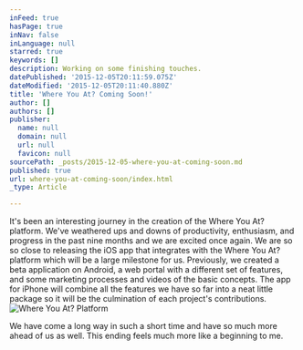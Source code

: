 ```yaml
---
inFeed: true
hasPage: true
inNav: false
inLanguage: null
starred: true
keywords: []
description: Working on some finishing touches.
datePublished: '2015-12-05T20:11:59.075Z'
dateModified: '2015-12-05T20:11:40.880Z'
title: 'Where You At? Coming Soon!'
author: []
authors: []
publisher:
  name: null
  domain: null
  url: null
  favicon: null
sourcePath: _posts/2015-12-05-where-you-at-coming-soon.md
published: true
url: where-you-at-coming-soon/index.html
_type: Article

---
```

It's been an interesting journey in the creation of the Where You At? platform.  We've weathered ups and downs of productivity, enthusiasm, and progress in the past nine months and we are excited once again.  We are so so close to releasing the iOS app that integrates with the Where You At? platform which will be a large milestone for us.  Previously, we created a beta application on Android, a web portal with a different set of features, and some marketing processes and videos of the basic concepts.  The app for iPhone will combine all the features we have so far into a neat little package so it will be the culmination of each project's contributions.  ![Where You At? Platform](https://the-grid-user-content.s3-us-west-2.amazonaws.com/cefdfe13-739f-4273-9536-4c3251b42d6d.png)

We have come a long way in such a short time and have so much more ahead of us as well.  This ending feels much more like a beginning to me.